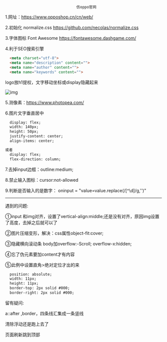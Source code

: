                                     仿oppo官网

1.网址：https://www.opposhop.cn/cn/web/

2.初始化   normalize.css   https://github.com/necolas/normalize.css

3.字体图标  Font Awesome  https://fontawesome.dashgame.com/

4.利于SEO搜索引擎

```html
  <meta charset="utf-8">
  <meta name="description" content="">
  <meta name="author" content="">
  <meta name="keywords" content="">
```

logo放h1提权，文字移动坐标或display隐藏起来

![img](file:///C:/Users/R48420/Documents/WXWork/1688850000008048/Cache/Image/2021-12/企业微信截图_16393732837232.png)

5.测像素：https://www.photopea.com/

6.图片文字垂直居中

```html
  display: flex;
  width: 140px;
  height: 50px;
  justify-content: center;
  align-items: center;

或者
  display: flex;
  flex-direction: column;
```

7.去掉input边框：outline:medium;

8.禁止输入图标：cursor:not-allowed

9.判断是否输入的是数字： oninput = "value=value.replace(/\[^\d]/g,'')"



---------------------------------------------------------------------------------

遇到的问题:

①input 和img对齐，设置了vertical-align:middle;还是没有对齐，原因img设置了高度，去掉之后就可以了

②图片压缩变形，解决：css属性object-fit:cover;

③隐藏横向滚动条    body加overflow:-Scroll;  overflow-x:hidden;  

④忘了伪元素要加content才有内容

⑤此例中设置直角>绝对定位才出的来

```html
  position: absolute;
  width: 11px;
  height: 11px;
  border-top: 2px solid #000;
  border-right: 2px solid #000;
```







留有疑问:

a::after ,border，四条线汇集成一条竖线

清除浮动还是跑上去了

页面刷新跳到顶部

















